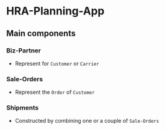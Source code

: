 # HRA-Planning-App

## Main components

### Biz-Partner
- Represent for `Customer` or `Carrier`

### Sale-Orders
- Represent the `Order` of `Customer`

### Shipments
- Constructed by combining one or a couple of `Sale-Orders`
